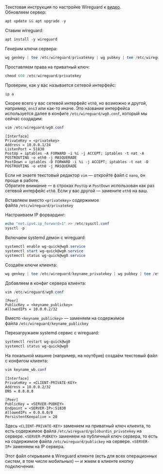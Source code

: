 Текстовая инструкция по настройке Wireguard к [видео](https://www.youtube.com/watch?v=5Aql0V-ta8A).  
Обновляем сервер:  

``` powershell
apt update && apt upgrade -y
```
  
Ставим wireguard:  
```powershell
apt install -y wireguard
```
  
Генерим ключи сервера:  
``` powershell
wg genkey | tee /etc/wireguard/privatekey | wg pubkey | tee /etc/wireguard/publickey
```
  
Проставляем права на приватный ключ:  
```powershell
chmod 600 /etc/wireguard/privatekey
```
Проверим, как у вас называется сетевой интерфейс:  
```powershell
ip a
```
  
Скорее всего у вас сетевой интерфейс `eth0`, но возможно и другой, например, `ens3` или как-то иначе. Это название интерфейса используется далее в конфиге `/etc/wireguard/wg0.conf`, который мы сейчас создадим:  
```powershell
vim /etc/wireguard/wg0.conf
```


```markup
[Interface]  
PrivateKey = <privatekey>  
Address = 10.0.0.1/24  
ListenPort = 51830  
PostUp = iptables -A FORWARD -i %i -j ACCEPT; iptables -t nat -A POSTROUTING -o eth0 -j MASQUERADE  
PostDown = iptables -D FORWARD -i %i -j ACCEPT; iptables -t nat -D POSTROUTING -o eth0 -j MASQUERADE
``` 
Если не знаете текстовый редактор `vim` — откройте файл с `nano`, он проще в работе.    
Обратите внимание — в строках `PostUp` и `PostDown` использован как раз сетевой интерфейс `eth0`. Если у вас другой — замените `eth0` на ваш.  
  
Вставляем вместо `<privatekey>` содержимое файла `/etc/wireguard/privatekey`  
  
Настраиваем IP форвардинг:  
```powershell
echo "net.ipv4.ip_forward=1" >> /etc/sysctl.conf  
sysctl -p
```
Включаем systemd демон с wireguard:  
```powershell
systemctl enable wg-quick@wg0.service  
systemctl start wg-quick@wg0.service  
systemctl status wg-quick@wg0.service
```

Создаём ключи клиента:  
```powershell
wg genkey | tee /etc/wireguard/keyname_privatekey | wg pubkey | tee /etc/wireguard/keyname_publickey
```
  
Добавляем в конфиг сервера клиента:  
```powershell
vim /etc/wireguard/wg0.conf
```

```markup
[Peer]  
PublicKey = <keyname_publickey>  
AllowedIPs = 10.0.0.2/32
```
  
  
Вместо `<keyname_publickey>` — заменяем на содержимое файла `/etc/wireguard/keyname_publickey`  
  
Перезагружаем systemd сервис с wireguard:  
```powershell
systemctl restart wg-quick@wg0  
systemctl status wg-quick@wg0
```
  
  
На локальной машине (например, на ноутбуке) создаём текстовый файл с конфигом клиента:  
``` powershell
vim keyname_wb.conf
```
  
  
```markup
[Interface]  
PrivateKey = <CLIENT-PRIVATE-KEY>  
Address = 10.0.0.2/32  
DNS = 8.8.8.8  
  
[Peer]  
PublicKey = <SERVER-PUBKEY>  
Endpoint = <SERVER-IP>:51830  
AllowedIPs = 0.0.0.0/0  
PersistentKeepalive = 20
```

Здесь `<CLIENT-PRIVATE-KEY>` заменяем на приватный ключ клиента, то есть содержимое файла `/etc/wireguard/goloburdin_privatekey` на сервере. `<SERVER-PUBKEY>` заменяем на публичный ключ сервера, то есть на содержимое файла `/etc/wireguard/publickey` на сервере. `<SERVER-IP>` заменяем на IP сервера.  
  
Этот файл открываем в Wireguard клиенте (есть для всех операционных систем, в том числе мобильных) — и жмем в клиенте кнопку подключения.